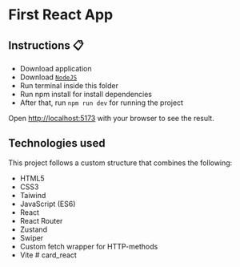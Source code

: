 <div>
  <h1>First React App</h1>
</div>

## Instructions 📋

- Download application
- Download [`NodeJS`](https://nodejs.org/en)
- Run terminal inside this folder
- Run npm install for install dependencies
- After that, run `npm run dev` for running the project

Open [http://localhost:5173](http://localhost:5173) with your browser to see the result.

## Technologies used

This project follows a custom structure that combines the following:

- HTML5
- CSS3
- Taiwind
- JavaScript (ES6)
- React
- React Router
- Zustand
- Swiper
- Custom fetch wrapper for HTTP-methods
- Vite
#   c a r d _ r e a c t  
 